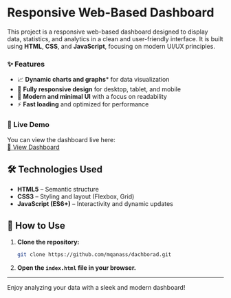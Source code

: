 # Responsive Web-Based Dashboard

This project is a responsive web-based dashboard designed to display data, statistics, and analytics in a clean and user-friendly interface. It is built using **HTML**, **CSS**, and **JavaScript**, focusing on modern UI/UX principles.

### ✨ Features

- 📈 **Dynamic charts and graphs*** for data visualization
- 📱 **Fully responsive design** for desktop, tablet, and mobile
- 🎨 **Modern and minimal UI** with a focus on readability
- ⚡ **Fast loading** and optimized for performance

### 🚀 Live Demo

You can view the dashboard live here:  
[🔗 View Dashboard](https://mqanass.github.io/dachborad/#) <!-- Replace # with your live demo URL if available -->

## 🛠️ Technologies Used

- **HTML5** – Semantic structure
- **CSS3** – Styling and layout (Flexbox, Grid)
- **JavaScript (ES6+)** – Interactivity and dynamic updates

## 📌 How to Use

1. **Clone the repository:**
   ```bash
   git clone https://github.com/mqanass/dachborad.git
   ```

2. **Open the `index.html` file in your browser.**

---

Enjoy analyzing your data with a sleek and modern dashboard!
